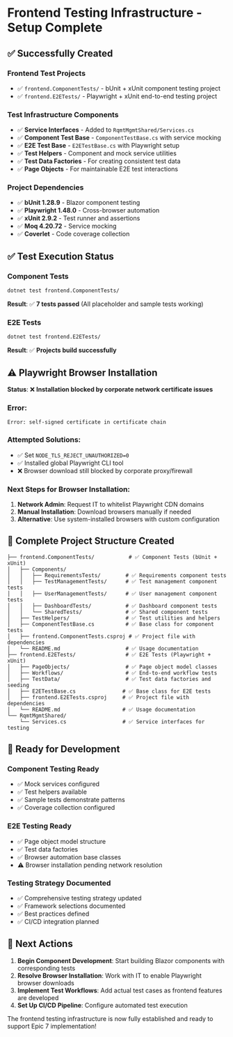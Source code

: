 # Frontend Testing Infrastructure - Setup Complete

## ✅ Successfully Created

### **Frontend Test Projects**
- ✅ `frontend.ComponentTests/` - bUnit + xUnit component testing project
- ✅ `frontend.E2ETests/` - Playwright + xUnit end-to-end testing project

### **Test Infrastructure Components**
- ✅ **Service Interfaces** - Added to `RqmtMgmtShared/Services.cs`
- ✅ **Component Test Base** - `ComponentTestBase.cs` with service mocking
- ✅ **E2E Test Base** - `E2ETestBase.cs` with Playwright setup
- ✅ **Test Helpers** - Component and mock service utilities
- ✅ **Test Data Factories** - For creating consistent test data
- ✅ **Page Objects** - For maintainable E2E test interactions

### **Project Dependencies**
- ✅ **bUnit 1.28.9** - Blazor component testing
- ✅ **Playwright 1.48.0** - Cross-browser automation
- ✅ **xUnit 2.9.2** - Test runner and assertions
- ✅ **Moq 4.20.72** - Service mocking
- ✅ **Coverlet** - Code coverage collection

## ✅ Test Execution Status

### **Component Tests**
```bash
dotnet test frontend.ComponentTests/
```
**Result**: ✅ **7 tests passed** (All placeholder and sample tests working)

### **E2E Tests** 
```bash
dotnet test frontend.E2ETests/
```
**Result**: ✅ **Projects build successfully**

## ⚠️ Playwright Browser Installation

**Status**: ❌ **Installation blocked by corporate network certificate issues**

### **Error**: 
```
Error: self-signed certificate in certificate chain
```

### **Attempted Solutions**:
- ✅ Set `NODE_TLS_REJECT_UNAUTHORIZED=0`
- ✅ Installed global Playwright CLI tool
- ❌ Browser download still blocked by corporate proxy/firewall

### **Next Steps for Browser Installation**:
1. **Network Admin**: Request IT to whitelist Playwright CDN domains
2. **Manual Installation**: Download browsers manually if needed
3. **Alternative**: Use system-installed browsers with custom configuration

## 📁 Complete Project Structure Created

```
├── frontend.ComponentTests/           # ✅ Component Tests (bUnit + xUnit)
│   ├── Components/
│   │   ├── RequirementsTests/        # ✅ Requirements component tests
│   │   ├── TestManagementTests/      # ✅ Test management component tests  
│   │   ├── UserManagementTests/      # ✅ User management component tests
│   │   ├── DashboardTests/           # ✅ Dashboard component tests
│   │   └── SharedTests/              # ✅ Shared component tests
│   ├── TestHelpers/                  # ✅ Test utilities and helpers
│   ├── ComponentTestBase.cs          # ✅ Base class for component tests
│   ├── frontend.ComponentTests.csproj # ✅ Project file with dependencies
│   └── README.md                     # ✅ Usage documentation
├── frontend.E2ETests/                # ✅ E2E Tests (Playwright + xUnit)
│   ├── PageObjects/                  # ✅ Page object model classes
│   ├── Workflows/                    # ✅ End-to-end workflow tests
│   ├── TestData/                     # ✅ Test data factories and seeding
│   ├── E2ETestBase.cs               # ✅ Base class for E2E tests
│   ├── frontend.E2ETests.csproj     # ✅ Project file with dependencies
│   └── README.md                    # ✅ Usage documentation
└── RqmtMgmtShared/
    └── Services.cs                  # ✅ Service interfaces for testing
```

## 🎯 Ready for Development

### **Component Testing Ready**
- ✅ Mock services configured
- ✅ Test helpers available  
- ✅ Sample tests demonstrate patterns
- ✅ Coverage collection configured

### **E2E Testing Ready**
- ✅ Page object model structure
- ✅ Test data factories
- ✅ Browser automation base classes
- ⚠️ Browser installation pending network resolution

### **Testing Strategy Documented**
- ✅ Comprehensive testing strategy updated
- ✅ Framework selections documented
- ✅ Best practices defined
- ✅ CI/CD integration planned

## 🚀 Next Actions

1. **Begin Component Development**: Start building Blazor components with corresponding tests
2. **Resolve Browser Installation**: Work with IT to enable Playwright browser downloads
3. **Implement Test Workflows**: Add actual test cases as frontend features are developed
4. **Set Up CI/CD Pipeline**: Configure automated test execution

The frontend testing infrastructure is now fully established and ready to support Epic 7 implementation!